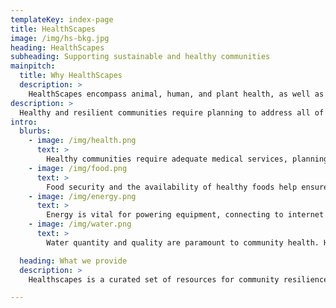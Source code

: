 ```yaml
---
templateKey: index-page
title: HealthScapes
image: /img/hs-bkg.jpg
heading: HealthScapes
subheading: Supporting sustainable and healthy communities
mainpitch:
  title: Why HealthScapes
  description: >
    HealthScapes encompass animal, human, and plant health, as well as their drivers such as climate, disease, ecosystems, and human activity. These resources are intended to help communities build resilience in the face of pandemics, climate change, and natural disasters.
description: >
  Healthy and resilient communities require planning to address all of the drivers of health. This includes food security, wellness, clean water supplies, and reliable energy. Here is a collection of resources to help realize these goals:
intro:
  blurbs:
    - image: /img/health.png
      text: >
        Healthy communities require adequate medical services, planning, supplies, infrastructure, and preventative care. Here we present ways to ensure these needs before, during, and after a crisis. We include resources for health planning, equipment checklists, medications, skill development, and do-it-yourself (DIY) medical gear.
    - image: /img/food.png
      text: >
        Food security and the availability of healthy foods help ensure longterm resilience when faced with stressors such as a pandemics or disasters. Reliable supply chains, emergency rations, wild foods, and local food production are strategies to built security.
    - image: /img/energy.png
      text: >
        Energy is vital for powering equipment, connecting to internet resources, and multiplying the ability to do work. We have assembled resources to quantify and improve the energy resilience of your communities.
    - image: /img/water.png
      text: >
        Water quantity and quality are paramount to community health. Here we have compiled means to locate, purify, protect, and store water to ensure availability throughout a crisis.

  heading: What we provide
  description: >
    Healthscapes is a curated set of resources for community resilience. We collate guides and best practices, tutorials, and checklists. Furthermore, we identify planning resources such as maps, data, software, and technology that can be leveraged to help you prepare.

---
```

